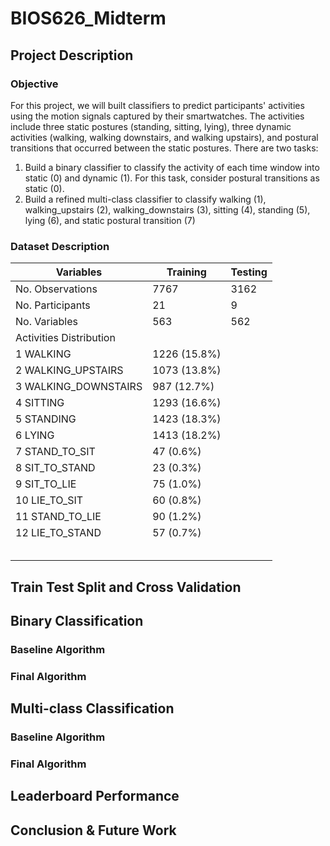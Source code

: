 # BIOS626_Midterm

## Project Description 
### Objective

For this project, we will built classifiers to predict participants' activities using the motion signals captured by their smartwatches. The activities include three static postures (standing, sitting, lying), three dynamic activities (walking, walking downstairs, and walking upstairs), and postural transitions that occurred between the static postures. There are two tasks: 

1. Build a binary classifier to classify the activity of each time window into static (0) and dynamic (1). For this task, consider postural transitions as static (0). 
2. Build a refined multi-class classifier to classify walking (1), walking_upstairs (2), walking_downstairs (3), sitting (4), standing (5), lying (6), and static postural transition (7)

### Dataset Description

| Variables               | Training     | Testing |
|-------------------------|--------------|---------|
| No. Observations        | 7767         | 3162    |
| No. Participants        | 21           | 9       |
| No. Variables           | 563          | 562     |
| Activities Distribution |              |         |
|    1 WALKING            | 1226 (15.8%) |         |
|    2 WALKING_UPSTAIRS   | 1073 (13.8%) |         |
|    3 WALKING_DOWNSTAIRS | 987 (12.7%)  |         |
|    4 SITTING            | 1293 (16.6%) |         |
|    5 STANDING           | 1423 (18.3%) |         |
|     6 LYING             | 1413 (18.2%) |         |
|    7 STAND_TO_SIT       | 47 (0.6%)    |         |
|    8 SIT_TO_STAND       | 23 (0.3%)    |         |
|    9 SIT_TO_LIE         | 75 (1.0%)    |         |
|   10 LIE_TO_SIT         | 60 (0.8%)    |         |
|   11 STAND_TO_LIE       | 90 (1.2%)    |         |
|         12 LIE_TO_STAND | 57 (0.7%)    |         |
|                         |              |         |
|                         |              |         |
|                         |              |         |
|                         |              |         |
|                         |              |         |


## Train Test Split and Cross Validation

## Binary Classification 

### Baseline Algorithm 


### Final Algorithm 


## Multi-class Classification 


### Baseline Algorithm 


### Final Algorithm 


## Leaderboard Performance


## Conclusion & Future Work
